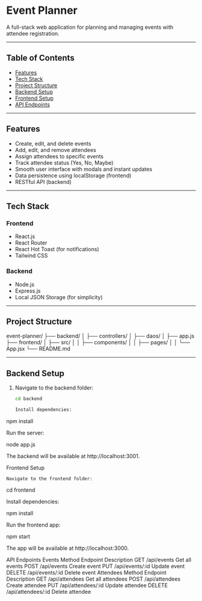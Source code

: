 #  Event Planner

A full-stack web application for planning and managing events with attendee registration.

---

##  Table of Contents
- [Features](#features)  
- [Tech Stack](#tech-stack)  
- [Project Structure](#project-structure)  
- [Backend Setup](#backend-setup)  
- [Frontend Setup](#frontend-setup)  
- [API Endpoints](#api-endpoints) 


---

##  Features
- Create, edit, and delete events  
- Add, edit, and remove attendees  
- Assign attendees to specific events  
- Track attendee status (Yes, No, Maybe)  
- Smooth user interface with modals and instant updates  
- Data persistence using localStorage (frontend)  
- RESTful API (backend)  

---

##  Tech Stack

### Frontend
- React.js  
- React Router  
- React Hot Toast (for notifications)  
- Tailwind CSS  

### Backend
- Node.js  
- Express.js  
- Local JSON Storage (for simplicity)  

---

##  Project Structure

event-planner/
├── backend/
│ ├── controllers/
│ ├── daos/
│ ├── app.js
├── frontend/
│ ├── src/
│ │ ├── components/
│ │ ├── pages/
│ │ └── App.jsx
└── README.md


---

##  Backend Setup

1. Navigate to the backend folder:
   ```bash
   cd backend

   Install dependencies:

npm install

Run the server:

node app.js

The backend will be available at http://localhost:3001.

Frontend Setup

    Navigate to the frontend folder:

cd frontend

Install dependencies:

npm install

Run the frontend app:

npm start

The app will be available at http://localhost:3000.

API Endpoints
Events
Method	Endpoint	Description
GET	/api/events	Get all events
POST	/api/events	Create event
PUT	/api/events/:id	Update event
DELETE	/api/events/:id	Delete event
Attendees
Method	Endpoint	Description
GET	/api/attendees	Get all attendees
POST	/api/attendees	Create attendee
PUT	/api/attendees/:id	Update attendee
DELETE	/api/attendees/:id	Delete attendee

